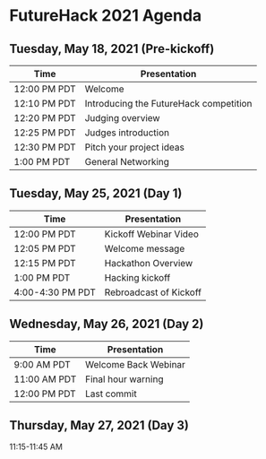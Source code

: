# FutureHack 2021 Agenda

## Tuesday, May 18, 2021 (Pre-kickoff)

| Time | Presentation |
|---|---|
| 12:00 PM PDT | Welcome |
| 12:10 PM PDT | Introducing the FutureHack competition |
| 12:20 PM PDT | Judging overview |
| 12:25 PM PDT | Judges introduction |
| 12:30 PM PDT | Pitch your project ideas |
| 1:00 PM PDT | General Networking |

## Tuesday, May 25, 2021 (Day 1)

| Time | Presentation |
|---|---|
| 12:00 PM PDT | Kickoff Webinar Video |
| 12:05 PM PDT | Welcome message |
| 12:15 PM PDT |  Hackathon Overview |
| 1:00 PM PDT | Hacking kickoff |
| 4:00-4:30 PM PDT | Rebroadcast of Kickoff |

## Wednesday, May 26, 2021 (Day 2)

| Time | Presentation |
|---|---|
| 9:00 AM PDT | Welcome Back Webinar |
| 11:00 AM PDT | Final hour warning |
| 12:00 PM PDT | Last commit |


## Thursday, May 27, 2021 (Day 3)

11:15-11:45 AM

